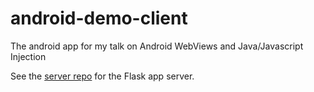 android-demo-client
===================

The android app for my talk on Android WebViews and Java/Javascript Injection

See the [server repo](http://github.com/thatryana/android-demo-server/) for the Flask app server.

